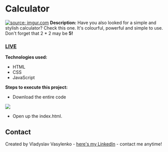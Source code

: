 # Calculator
<a href="https://imgur.com/vbeEEyB"><img src="https://i.imgur.com/vbeEEyB.gif" title="source: imgur.com" /></a>
**Description:**
Have you also looked for a simple and stylish calculator? Check this one. It's colourful, powerful and simple to use. Don't forget that 2 * 2 may be **5!**
### [LIVE](https://vladyslav-vasylenko.github.io/Calculator/)
**Technologies used:**
 - HTML
 - CSS
 - JavaScript
 
 **Steps to execute this project:**
 - Download the entire code
 
![](https://i.imgur.com/mzqjgS4.png)
 - Open up the index.html.
 
## Contact
Created by Vladyslav Vasylenko - [here's my LinkedIn](https://www.linkedin.com/in/vladvasylenko/) - contact me anytime!

